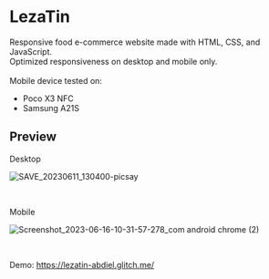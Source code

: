 # LezaTin
Responsive food e-commerce website made with HTML, CSS, and JavaScript.
<br>
Optimized responsiveness on desktop and mobile only.
<br>
<br>
Mobile device tested on:
- Poco X3 NFC
- Samsung A21S

## Preview
Desktop
  <br>
  
![SAVE_20230611_130400-picsay](https://github.com/dlzcods/LezaTin/assets/73648392/9832edd6-6f17-46a4-bc79-fa54be4fe81f)

<br>

Mobile
  <br>
  
![Screenshot_2023-06-16-10-31-57-278_com android chrome (2)](https://github.com/dlzcods/LezaTin/assets/73648392/6930aa89-8a78-4a62-a41f-7693a3bf3ed9)

<br>

Demo: https://lezatin-abdiel.glitch.me/
